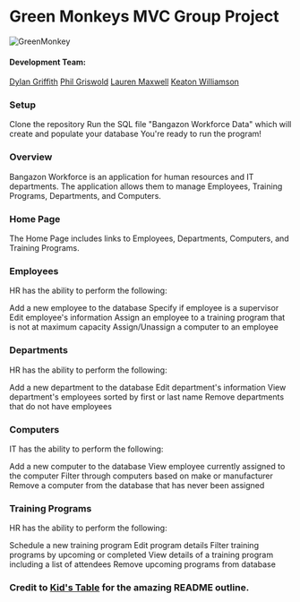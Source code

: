 # Green Monkeys MVC Group Project

![GreenMonkey](<img src="https://github.com/nss-day-cohort-35-csharp/Workforce-Green-Monkeys/blob/master/IMG_1049.jpg" alt="green monkey" width="200" height="300">)



#### Development Team:
[Dylan Griffith](https://github.com/DylPickle11)
[Phil Griswold](https://github.com/Philgriswold)
[Lauren Maxwell](https://github.com/laurenelizamax)
[Keaton Williamson](https://github.com/keatonwilliamson)


### Setup
Clone the repository
Run the SQL file "Bangazon Workforce Data" which will create and populate your database
You're ready to run the program!

### Overview
Bangazon Workforce is an application for human resources and IT departments. The application allows them to manage Employees, Training Programs, Departments, and Computers.

### Home Page
The Home Page includes links to Employees, Departments, Computers, and Training Programs.

### Employees
HR has the ability to perform the following: 

Add a new employee to the database
Specify if employee is a supervisor
Edit employee's information
Assign an employee to a training program that is not at maximum capacity
Assign/Unassign a computer to an employee

### Departments
HR has the ability to perform the following:

Add a new department to the database
Edit department's information
View department's employees sorted by first or last name
Remove departments that do not have employees

### Computers
IT has the ability to perform the following:

Add a new computer to the database
View employee currently assigned to the computer
Filter through computers based on make or manufacturer
Remove a computer from the database that has never been assigned

### Training Programs
HR has the ability to perform the following:

Schedule a new training program
Edit program details
Filter training programs by upcoming or completed
View details of a training program including a list of attendees
Remove upcoming programs from database


### Credit to [Kid's Table](https://github.com/nss-day-cohort-34/workforce-management-kids-table) for the amazing README outline.
